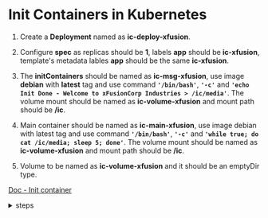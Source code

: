 # Init Containers in Kubernetes

1. Create a **Deployment** named as **ic-deploy-xfusion**.

2. Configure **spec** as replicas should be **1**, labels **app** should be **ic-xfusion**, template's metadata lables **app** should be the same **ic-xfusion**.

3. The **initContainers** should be named as **ic-msg-xfusion**, use image **debian** with **latest** tag and use command **`'/bin/bash'`**, **`'-c'`** and **`'echo Init Done - Welcome to xFusionCorp Industries > /ic/media'`**. The volume mount should be named as **ic-volume-xfusion** and mount path should be **/ic**.

4. Main container should be named as **ic-main-xfusion**, use image debian with latest tag and use command **`'/bin/bash'`**, **`'-c'`** and **`'while true; do cat /ic/media; sleep 5; done'`**. The volume mount should be named as **ic-volume-xfusion** and mount path should be **/ic**.

5. Volume to be named as **ic-volume-xfusion** and it should be an emptyDir type.

[Doc - Init container](https://kubernetes.io/docs/concepts/workloads/pods/init-containers/#init-containers-in-use)

<details>
<summary>steps</summary>

  #### kubectl create deployment ic-deploy-xfusion --image debian:latest --dry-run=client -oyaml > ic.yaml
  - vi ic.yaml
  ```yaml
  apiVersion: apps/v1
  kind: Deployment
  metadata:
    labels:
      app: ic-xfusion
    name: ic-deploy-xfusion
  spec:
    replicas: 1
    selector:
      matchLabels:
        app: ic-xfusion
    template:
      metadata:
        labels:
          app: ic-xfusion
      spec:
        volumes:
          - name: ic-volume-xfusion
            emptyDir: {}
        initContainers:
          - name: ic-msg-xfusion
            image: debian:latest
            command: ['/bin/bash', '-c', 'echo Init Done - Welcome to xFusionCorp Industries > /ic/media']
            volumeMounts:
              - name: ic-volume-xfusion
                mountPath: /ic
        containers:
          - image: debian:latest
            name: ic-main-xfusion
            command: ['/bin/bash', '-c', 'while true; do cat /ic/media; sleep 5; done']
            volumeMounts:
              - name: ic-volume-xfusion
                mountPath: /ic
  ```
  #### kubectl apply -f ic.yaml 
    deployment.apps/ic-deploy-xfusion created

  #### kubectl get po --label-columns app=ic-xfusion
    NAME                                 READY   STATUS    RESTARTS   AGE   APP=IC-XFUSION
    ic-deploy-xfusion-59c486f6cf-5vcsb   1/1     Running   0          69s

  #### kubectl get po --show-labels 
    NAME                                 READY   STATUS    RESTARTS   AGE   LABELS
    ic-deploy-xfusion-59c486f6cf-5vcsb   1/1     Running   0          76s   app=ic-xfusion,pod-template-hash=59c486f6cf

  #### kubectl exec ic-deploy-xfusion-87c4cd85f-97h5b -c ic-main-xfusion -- cat /ic/media
    Init Done - Welcome to xFusionCorp Industries

  #### kubectl logs ic-deploy-xfusion-87c4cd85f-97h5b -c ic-main-xfusion
    Init Done - Welcome to xFusionCorp Industries
    Init Done - Welcome to xFusionCorp Industries
    Init Done - Welcome to xFusionCorp Industries
</details>